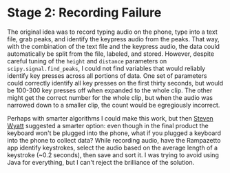 # Stage 2: Recording Failure
The original idea was to record typing audio on the phone, type into a text file, grab peaks, and 
identify the keypress audio from the peaks. That way, with the combination of the text file and the 
keypress audio, the data could automatically be split from the file, labeled, and stored. However, 
despite careful tuning of the `height` and `distance` parameters on `scipy.signal.find_peaks`, I 
could not find variables that would reliably identify key presses across all portions of data. One 
set of parameters could correctly identify all key presses on the first thirty seconds, but would be 
100-300 key presses off when expanded to the whole clip. The other might get the correct number for 
the whole clip, but when the audio was narrowed down to a smaller clip, the count would be egregiously 
incorrect.

Perhaps with smarter algorithms I could make this work, but then 
<a href="https://github.com/SJWyatt">Steven Wyatt</a> suggested a smarter option: even though in the 
final product the keyboard won't be plugged into the phone, what if you plugged a keyboard into the 
phone to collect data? While recording audio, have the Rampazetto app identify keystrokes, select 
the audio based on the average length of a keystroke (~0.2 seconds), then save and sort it. I was 
trying to avoid using Java for everything, but I can't reject the brilliance of the solution.